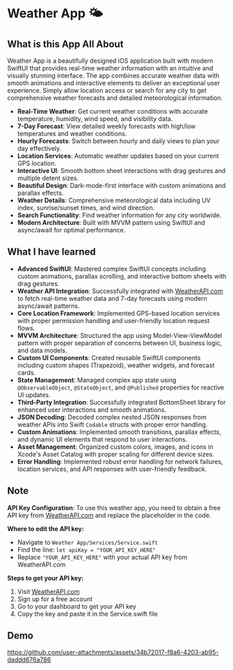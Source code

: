 # Weather App 🌤️

## What is this App All About

Weather App is a beautifully designed iOS application built with modern SwiftUI that provides real-time weather information with an intuitive and visually stunning interface. The app combines accurate weather data with smooth animations and interactive elements to deliver an exceptional user experience. Simply allow location access or search for any city to get comprehensive weather forecasts and detailed meteorological information.

- **Real-Time Weather**: Get current weather conditions with accurate temperature, humidity, wind speed, and visibility data.
- **7-Day Forecast**: View detailed weekly forecasts with high/low temperatures and weather conditions.
- **Hourly Forecasts**: Switch between hourly and daily views to plan your day effectively.
- **Location Services**: Automatic weather updates based on your current GPS location.
- **Interactive UI**: Smooth bottom sheet interactions with drag gestures and multiple detent sizes.
- **Beautiful Design**: Dark-mode-first interface with custom animations and parallax effects.
- **Weather Details**: Comprehensive meteorological data including UV index, sunrise/sunset times, and wind direction.
- **Search Functionality**: Find weather information for any city worldwide.
- **Modern Architecture**: Built with MVVM pattern using SwiftUI and async/await for optimal performance.

## What I have learned

- **Advanced SwiftUI**: Mastered complex SwiftUI concepts including custom animations, parallax scrolling, and interactive bottom sheets with drag gestures.
- **Weather API Integration**: Successfully integrated with [WeatherAPI.com](https://www.weatherapi.com/) to fetch real-time weather data and 7-day forecasts using modern async/await patterns.
- **Core Location Framework**: Implemented GPS-based location services with proper permission handling and user-friendly location request flows.
- **MVVM Architecture**: Structured the app using Model-View-ViewModel pattern with proper separation of concerns between UI, business logic, and data models.
- **Custom UI Components**: Created reusable SwiftUI components including custom shapes (Trapezoid), weather widgets, and forecast cards.
- **State Management**: Managed complex app state using `@ObservableObject`, `@StateObject`, and `@Published` properties for reactive UI updates.
- **Third-Party Integration**: Successfully integrated BottomSheet library for enhanced user interactions and smooth animations.
- **JSON Decoding**: Decoded complex nested JSON responses from weather APIs into Swift `Codable` structs with proper error handling.
- **Custom Animations**: Implemented smooth transitions, parallax effects, and dynamic UI elements that respond to user interactions.
- **Asset Management**: Organized custom colors, images, and icons in Xcode's Asset Catalog with proper scaling for different device sizes.
- **Error Handling**: Implemented robust error handling for network failures, location services, and API responses with user-friendly feedback.

## Note

**API Key Configuration**: To use this weather app, you need to obtain a free API key from [WeatherAPI.com](https://www.weatherapi.com/) and replace the placeholder in the code.

**Where to edit the API key:**
- Navigate to `Weather App/Services/Service.swift`
- Find the line: `let apiKey = "YOUR_API_KEY_HERE"`
- Replace `"YOUR_API_KEY_HERE"` with your actual API key from WeatherAPI.com

**Steps to get your API key:**
1. Visit [WeatherAPI.com](https://www.weatherapi.com/)
2. Sign up for a free account
3. Go to your dashboard to get your API key
4. Copy the key and paste it in the Service.swift file

## Demo
https://github.com/user-attachments/assets/34b72017-f8a6-4203-ab95-daddd676a786



